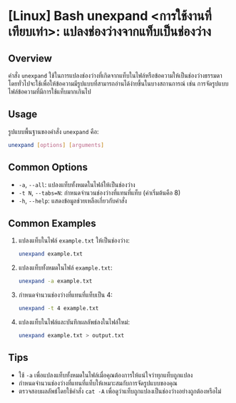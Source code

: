 # [Linux] Bash unexpand <การใช้งานที่เทียบเท่า>: แปลงช่องว่างจากแท็บเป็นช่องว่าง

## Overview
คำสั่ง `unexpand` ใช้ในการแปลงช่องว่างที่เกิดจากแท็บในไฟล์หรือข้อความให้เป็นช่องว่างธรรมดา โดยทั่วไปจะใช้เพื่อให้ข้อความมีรูปแบบที่สามารถอ่านได้ง่ายขึ้นในบางสถานการณ์ เช่น การจัดรูปแบบไฟล์ข้อความที่มีการใช้แท็บมากเกินไป

## Usage
รูปแบบพื้นฐานของคำสั่ง `unexpand` คือ:

```bash
unexpand [options] [arguments]
```

## Common Options
- `-a`, `--all`: แปลงแท็บทั้งหมดในไฟล์ให้เป็นช่องว่าง
- `-t N`, `--tabs=N`: กำหนดจำนวนช่องว่างที่แทนที่แท็บ (ค่าเริ่มต้นคือ 8)
- `-h`, `--help`: แสดงข้อมูลช่วยเหลือเกี่ยวกับคำสั่ง

## Common Examples
1. แปลงแท็บในไฟล์ `example.txt` ให้เป็นช่องว่าง:
   ```bash
   unexpand example.txt
   ```

2. แปลงแท็บทั้งหมดในไฟล์ `example.txt`:
   ```bash
   unexpand -a example.txt
   ```

3. กำหนดจำนวนช่องว่างที่แทนที่แท็บเป็น 4:
   ```bash
   unexpand -t 4 example.txt
   ```

4. แปลงแท็บในไฟล์และบันทึกผลลัพธ์ลงในไฟล์ใหม่:
   ```bash
   unexpand example.txt > output.txt
   ```

## Tips
- ใช้ `-a` เพื่อแปลงแท็บทั้งหมดในไฟล์เมื่อคุณต้องการให้แน่ใจว่าทุกแท็บถูกแปลง
- กำหนดจำนวนช่องว่างที่แทนที่แท็บให้เหมาะสมกับการจัดรูปแบบของคุณ
- ตรวจสอบผลลัพธ์โดยใช้คำสั่ง `cat -A` เพื่อดูว่าแท็บถูกแปลงเป็นช่องว่างอย่างถูกต้องหรือไม่
